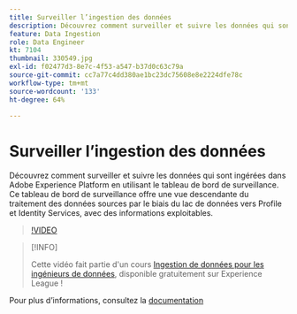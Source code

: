 ```yaml
---
title: Surveiller l’ingestion des données
description: Découvrez comment surveiller et suivre les données qui sont ingérées dans Adobe Experience Platform en utilisant le tableau de bord de surveillance. Ce tableau de bord de surveillance fournit une vue descendante du traitement des données sources par le biais de lacs de données vers les services d’identité et de profil sur les niveaux de source, de flux de données et d’exécution du flux de données, avec des avis pouvant être actionnés en temps voulu.
feature: Data Ingestion
role: Data Engineer
kt: 7104
thumbnail: 330549.jpg
exl-id: f02477d3-8e7c-4f53-a547-b37d0c63c79a
source-git-commit: cc7a77c4dd380ae1bc23dc75608e8e2224dfe78c
workflow-type: tm+mt
source-wordcount: '133'
ht-degree: 64%

---
```


# Surveiller l’ingestion des données

Découvrez comment surveiller et suivre les données qui sont ingérées dans Adobe Experience Platform en utilisant le tableau de bord de surveillance. Ce tableau de bord de surveillance offre une vue descendante du traitement des données sources par le biais du lac de données vers Profile et Identity Services, avec des informations exploitables.

>[!VIDEO](https://video.tv.adobe.com/v/331776?quality=12&learn=on)

>[!INFO]
>
> Cette vidéo fait partie d&#39;un cours [Ingestion de données pour les ingénieurs de données](https://experienceleague.adobe.com/?recommended=ExperiencePlatform-D-1-2020.1.dataingestion?lang=fr), disponible gratuitement sur Experience League !

Pour plus d’informations, consultez la [documentation](https://experienceleague.adobe.com/docs/experience-platform/dataflows/ui/monitor-sources.html)
